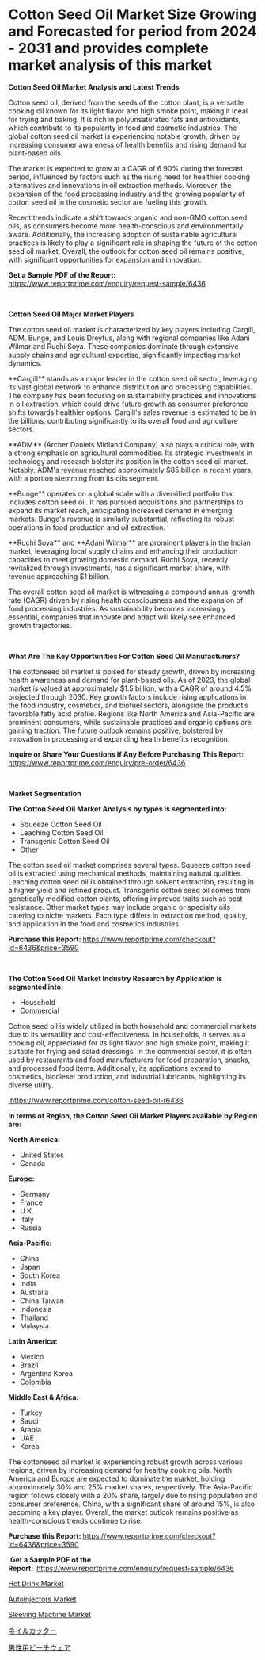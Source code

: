 <p><h1>Cotton Seed Oil Market Size Growing and Forecasted for period from 2024 - 2031 and provides complete market analysis of this market</h1></p><p><strong>Cotton Seed Oil Market Analysis and Latest Trends</strong></p>
<p><p>Cotton seed oil, derived from the seeds of the cotton plant, is a versatile cooking oil known for its light flavor and high smoke point, making it ideal for frying and baking. It is rich in polyunsaturated fats and antioxidants, which contribute to its popularity in food and cosmetic industries. The global cotton seed oil market is experiencing notable growth, driven by increasing consumer awareness of health benefits and rising demand for plant-based oils.</p><p>The market is expected to grow at a CAGR of 6.90% during the forecast period, influenced by factors such as the rising need for healthier cooking alternatives and innovations in oil extraction methods. Moreover, the expansion of the food processing industry and the growing popularity of cotton seed oil in the cosmetic sector are fueling this growth.</p><p>Recent trends indicate a shift towards organic and non-GMO cotton seed oils, as consumers become more health-conscious and environmentally aware. Additionally, the increasing adoption of sustainable agricultural practices is likely to play a significant role in shaping the future of the cotton seed oil market. Overall, the outlook for cotton seed oil remains positive, with significant opportunities for expansion and innovation.</p></p>
<p><strong>Get a Sample PDF of the Report:&nbsp;</strong> <a href="https://www.reportprime.com/enquiry/request-sample/6436">https://www.reportprime.com/enquiry/request-sample/6436</a></p>
<p>&nbsp;</p>
<p><strong>Cotton Seed Oil Major Market Players</strong></p>
<p><p>The cotton seed oil market is characterized by key players including Cargill, ADM, Bunge, and Louis Dreyfus, along with regional companies like Adani Wilmar and Ruchi Soya. These companies dominate through extensive supply chains and agricultural expertise, significantly impacting market dynamics.</p><p>**Cargill** stands as a major leader in the cotton seed oil sector, leveraging its vast global network to enhance distribution and processing capabilities. The company has been focusing on sustainability practices and innovations in oil extraction, which could drive future growth as consumer preference shifts towards healthier options. Cargill's sales revenue is estimated to be in the billions, contributing significantly to its overall food and agriculture sectors.</p><p>**ADM** (Archer Daniels Midland Company) also plays a critical role, with a strong emphasis on agricultural commodities. Its strategic investments in technology and research bolster its position in the cotton seed oil market. Notably, ADM's revenue reached approximately $85 billion in recent years, with a portion stemming from its oils segment.</p><p>**Bunge** operates on a global scale with a diversified portfolio that includes cotton seed oil. It has pursued acquisitions and partnerships to expand its market reach, anticipating increased demand in emerging markets. Bunge's revenue is similarly substantial, reflecting its robust operations in food production and oil extraction.</p><p>**Ruchi Soya** and **Adani Wilmar** are prominent players in the Indian market, leveraging local supply chains and enhancing their production capacities to meet growing domestic demand. Ruchi Soya, recently revitalized through investments, has a significant market share, with revenue approaching $1 billion.</p><p>The overall cotton seed oil market is witnessing a compound annual growth rate (CAGR) driven by rising health consciousness and the expansion of food processing industries. As sustainability becomes increasingly essential, companies that innovate and adapt will likely see enhanced growth trajectories.</p></p>
<p>&nbsp;</p>
<p><strong>What Are The Key Opportunities For Cotton Seed Oil Manufacturers?</strong></p>
<p><p>The cottonseed oil market is poised for steady growth, driven by increasing health awareness and demand for plant-based oils. As of 2023, the global market is valued at approximately $1.5 billion, with a CAGR of around 4.5% projected through 2030. Key growth factors include rising applications in the food industry, cosmetics, and biofuel sectors, alongside the product’s favorable fatty acid profile. Regions like North America and Asia-Pacific are prominent consumers, while sustainable practices and organic options are gaining traction. The future outlook remains positive, bolstered by innovation in processing and expanding health benefits recognition.</p></p>
<p><strong>Inquire or Share Your Questions If Any Before Purchasing This Report:</strong> <a href="https://www.reportprime.com/enquiry/pre-order/6436">https://www.reportprime.com/enquiry/pre-order/6436</a></p>
<p>&nbsp;</p>
<p><strong>Market Segmentation</strong></p>
<p><strong>The Cotton Seed Oil Market Analysis by types is segmented into:</strong></p>
<p><ul><li>Squeeze Cotton Seed Oil</li><li>Leaching Cotton Seed Oil</li><li>Transgenic Cotton Seed Oil</li><li>Other</li></ul></p>
<p><p>The cotton seed oil market comprises several types. Squeeze cotton seed oil is extracted using mechanical methods, maintaining natural qualities. Leaching cotton seed oil is obtained through solvent extraction, resulting in a higher yield and refined product. Transgenic cotton seed oil comes from genetically modified cotton plants, offering improved traits such as pest resistance. Other market types may include organic or specialty oils catering to niche markets. Each type differs in extraction method, quality, and application in the food and cosmetics industries.</p></p>
<p><strong>Purchase this Report:&nbsp;</strong><a href="https://www.reportprime.com/checkout?id=6436&price=3590">https://www.reportprime.com/checkout?id=6436&price=3590</a></p>
<p>&nbsp;</p>
<p><strong>The Cotton Seed Oil Market Industry Research by Application is segmented into:</strong></p>
<p><ul><li>Household</li><li>Commercial</li></ul></p>
<p><p>Cotton seed oil is widely utilized in both household and commercial markets due to its versatility and cost-effectiveness. In households, it serves as a cooking oil, appreciated for its light flavor and high smoke point, making it suitable for frying and salad dressings. In the commercial sector, it is often used by restaurants and food manufacturers for food preparation, snacks, and processed food items. Additionally, its applications extend to cosmetics, biodiesel production, and industrial lubricants, highlighting its diverse utility.</p></p>
<p><a href="https://www.reportprime.com/cotton-seed-oil-r6436">&nbsp;https://www.reportprime.com/cotton-seed-oil-r6436</a></p>
<p><strong>In terms of Region, the Cotton Seed Oil Market Players available by Region are:</strong></p>
<p>
    <p> <strong> North America: </strong>
        <ul>
            <li>United States</li>
            <li>Canada</li>
        </ul>
        </p> 
    <p> <strong> Europe: </strong>
        <ul>
            <li>Germany</li>
            <li>France</li>
            <li>U.K.</li>
            <li>Italy</li>
            <li>Russia</li>
        </ul>
        </p> 
    <p> <strong> Asia-Pacific: </strong>
        <ul>
            <li>China</li>
            <li>Japan</li>
            <li>South Korea</li>
            <li>India</li>
            <li>Australia</li>
            <li>China Taiwan</li>
            <li>Indonesia</li>
            <li>Thailand</li>
            <li>Malaysia</li>
        </ul>
        </p> 
    <p> <strong> Latin America: </strong>
        <ul>
            <li>Mexico</li>
            <li>Brazil</li>
            <li>Argentina Korea</li>
            <li>Colombia</li>
        </ul>
        </p> 
    <p> <strong> Middle East & Africa: </strong>
        <ul>
            <li>Turkey</li>
            <li>Saudi</li>
            <li>Arabia</li>
            <li>UAE</li>
            <li>Korea</li>
        </ul>
    </p>
    </p>
<p><p>The cottonseed oil market is experiencing robust growth across various regions, driven by increasing demand for healthy cooking oils. North America and Europe are expected to dominate the market, holding approximately 30% and 25% market shares, respectively. The Asia-Pacific region follows closely with a 20% share, largely due to rising population and consumer preference. China, with a significant share of around 15%, is also becoming a key player. Overall, the market outlook remains positive as health-conscious trends continue to rise.</p></p>
<p><strong>Purchase this Report: </strong><a href="https://www.reportprime.com/checkout?id=6436&price=3590">https://www.reportprime.com/checkout?id=6436&price=3590</a></p>
<p>&nbsp;<strong>Get a Sample PDF of the Report:&nbsp;&nbsp;</strong><a href="https://www.reportprime.com/enquiry/request-sample/6436">https://www.reportprime.com/enquiry/request-sample/6436</a></p>
<p><strong></strong></p>
<p><p><a href="https://www.linkedin.com/pulse/emerging-opportunities-challenges-global-hot-drink-market-2024-ig7ue?trackingId=CfcRLqHGThah26ZsWvuTUA%3D%3D">Hot Drink Market</a></p><p><a href="https://www.linkedin.com/pulse/autoinjectors-market-trends-regional-insights-forecasted-t4tef?trackingId=8X8jLO1KQRyTjFQyT%2BjmMg%3D%3D">Autoinjectors Market</a></p><p><a href="https://medium.com/@ethanlehner1/future-trends-in-global-sleeving-machine-market-market-insights-and-analysis-from-2024-to-2031-in-840bd26ce388">Sleeving Machine Market</a></p><p><a href="https://medium.com/@johnson154chris/%E6%88%A6%E7%95%A5%E7%9A%84%E3%83%AD%E3%83%BC%E3%83%89%E3%83%9E%E3%83%83%E3%83%97-%E3%82%B0%E3%83%AD%E3%83%BC%E3%83%90%E3%83%AB%E3%83%8D%E3%82%A4%E3%83%AB%E3%82%AB%E3%83%83%E3%82%BF%E3%83%BC%E5%B8%82%E5%A0%B4%E3%81%AE%E6%B4%9E%E5%AF%9F%E3%81%A8%E6%A9%9F%E4%BC%9A-2024-2031-c9fb1e89d42d">ネイルカッター</a></p><p><a href="https://medium.com/@johnson154chris/2024%E5%B9%B4%E3%81%8B%E3%82%892031%E5%B9%B4%E3%81%BE%E3%81%A7%E3%81%AE%E6%9C%9F%E9%96%93%E3%81%AB%E4%BA%88%E6%B8%AC%E3%81%95%E3%82%8C%E3%82%8B%E6%80%A5%E9%80%9F%E3%81%AA%E6%88%90%E9%95%B7%E7%8E%8713-8-%E3%82%92%E6%8C%81%E3%81%A4%E3%82%B0%E3%83%AD%E3%83%BC%E3%83%90%E3%83%AB%E3%83%A1%E3%83%B3%E3%82%BA%E3%83%93%E3%83%BC%E3%83%81%E3%82%A6%E3%82%A7%E3%82%A2%E5%B8%82%E5%A0%B4%E3%81%AE%E7%AF%84%E5%9B%B2%E3%81%AB%E3%81%A4%E3%81%84%E3%81%A6%E3%81%AE%E8%A9%B3%E7%B4%B0%E3%81%AA%E5%88%86%E6%9E%90-3b9d27411cd6">男性用ビーチウェア</a></p></p>
